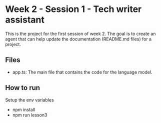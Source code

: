 # Week 2 - Session 1 - Tech writer assistant

This is the project for the first session of week 2. The goal is to create an agent that can help update the documentation (README.md files) for a project.

## Files

- app.ts: The main file that contains the code for the language model.

## How to run

Setup the env variables

- npm install
- npm run lesson3
